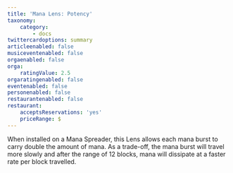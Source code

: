```yaml
---
title: 'Mana Lens: Potency'
taxonomy:
    category:
        - docs
twittercardoptions: summary
articleenabled: false
musiceventenabled: false
orgaenabled: false
orga:
    ratingValue: 2.5
orgaratingenabled: false
eventenabled: false
personenabled: false
restaurantenabled: false
restaurant:
    acceptsReservations: 'yes'
    priceRange: $
---
```


When installed on a Mana Spreader, this Lens allows each mana burst to carry double the amount of mana. As a trade-off, the mana burst will travel more slowly and after the range of 12 blocks, mana will dissipate at a faster rate per block travelled.
